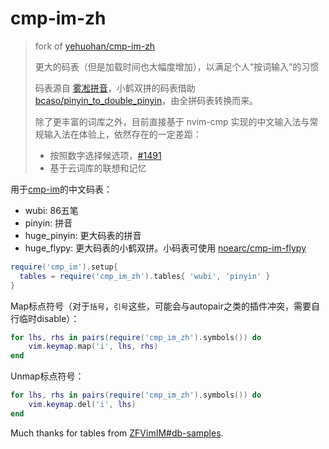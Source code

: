 # cmp-im-zh

> fork of [yehuohan/cmp-im-zh](https://github.com/yehuohan/cmp-im-zh)
>
> 更大的码表（但是加载时间也大幅度增加），以满足个人“按词输入”的习惯
>
> 码表源自 [雾凇拼音](https://github.com/iDvel/rime-ice)，小鹤双拼的码表借助 [bcaso/pinyin_to_double_pinyin](https://github.com/bcaso/pinyin_to_double_pinyin/blob/main/dp.py)，由全拼码表转换而来。
>
> 除了更丰富的词库之外，目前直接基于 nvim-cmp 实现的中文输入法与常规输入法在体验上，依然存在的一定差距：
>
> - 按照数字选择候选项，[#1491](https://github.com/hrsh7th/nvim-cmp/pull/1491)
> - 基于云词库的联想和记忆

用于[cmp-im](https://github.com/yehuohan/cmp-im)的中文码表：

- wubi: 86五笔
- pinyin: 拼音
- huge_pinyin: 更大码表的拼音
- huge_flypy: 更大码表的小鹤双拼。小码表可使用 [noearc/cmp-im-flypy](https://github.com/noearc/cmp-im-flypy)

```lua
require('cmp_im').setup{
  tables = require('cmp_im_zh').tables{ 'wubi', 'pinyin' }
}
```

Map标点符号（对于`括号`，`引号`这些，可能会与autopair之类的插件冲突，需要自行临时disable）：

```lua
for lhs, rhs in pairs(require('cmp_im_zh').symbols()) do
    vim.keymap.map('i', lhs, rhs)
end
```

Unmap标点符号：

```lua
for lhs, rhs in pairs(require('cmp_im_zh').symbols()) do
    vim.keymap.del('i', lhs)
end
```

Much thanks for tables from [ZFVimIM#db-samples](https://github.com/ZSaberLv0/ZFVimIM#db-samples).
